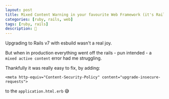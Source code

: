```yaml
---
layout: post
title: Mixed Content Warning in your favourite Web Framework (it's Rails)
categories: [ruby, rails, web]
tags: [ruby, rails]
description: 🍎
---
```


Upgrading to Rails v7 with esbuild wasn't a real joy.

But when in production everything went off the rails - pun intended - a `mixed active content` error had me struggling.

Thankfully it was really easy to fix, by adding: 

`<meta http-equiv="Content-Security-Policy" content="upgrade-insecure-requests">`

to the `application.html.erb` 😅